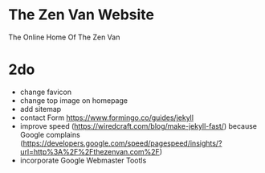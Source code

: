 # The Zen Van Website

The Online Home Of The Zen Van


2do
===
* change favicon
* change top image on homepage
* add sitemap
* contact Form https://www.formingo.co/guides/jekyll
* improve speed (https://wiredcraft.com/blog/make-jekyll-fast/) because Google complains (https://developers.google.com/speed/pagespeed/insights/?url=http%3A%2F%2Fthezenvan.com%2F)
* incorporate Google Webmaster Tootls
